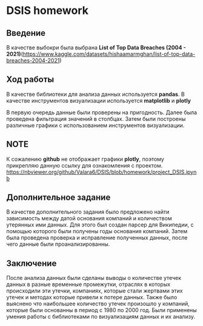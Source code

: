 # DSIS homework
## Введение

В качестве выбокри была выбрана **List of Top Data Breaches (2004 - 2021)**(https://www.kaggle.com/datasets/hishaamarmghan/list-of-top-data-breaches-2004-2021)

## Ход работы

В качестве библиотеки для анализа данных используется **pandas**. В качестве инструментов визуализации используется **matplotlib** и **plotly**

В первую очередь данные были проверены на пригодность. Далее была проведена фильтрация значений в столбцах. Затем были построены различные графики с использованием инструментов визуализации.

## NOTE

К сожалению **github** не отображает графики **plotly**, поэтому прикрепляю данную ссылку для ознакомления с проектом. 
https://nbviewer.org/github/Valara6/DSIS/blob/homework/project_DSIS.ipynb

## Дополнительное задание
В качестве дополнительного задания было предложено найти зависимость между датой основания компаний и количеством утерянных ими данных.
Для этого был создан парсер для Википедии, с помощью которого были получены годы основания компаний. Затем была проведена проверка и исправление полученных данных,
 после чего данные были проанализированны.
## Заключение

После анализа данных были сделаны выводы о количестве утечек данных в разные временные промежутки, отраслях в которых происходили эти утечки, компаниях, которые стали жертвами этих утечек и методах которые привели к потере данных. Также было выяснено что наибольшее количество утечек произошло у компаний, которые были основанны в период с 1980 по 2000 год. Были применены умения работы с библиотеками по визуализациям данных и их анализу.
